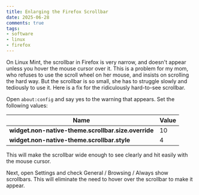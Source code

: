 ```yaml
---
title: Enlarging the Firefox Scrollbar
date: 2025-06-28
comments: true
tags:
- software
- linux
- firefox
---
```


On Linux Mint, the scrollbar in Firefox is very narrow, and doesn't appear unless you hover
the mouse cursor over it.  This is a problem for my mom, who refuses to
use the scroll wheel on her mouse, and insists on scrolling the hard way.  But
the scrollbar is so small, she has to struggle slowly and tediously to
use it.  Here is a fix for the ridiculously hard-to-see scrollbar.
<!--more-->

Open `about:config` and say yes to the warning that appears.  Set
the following values:

| Name | Value  |
|--------|------|
| **widget.non-native-theme.scrollbar.size.override** | 10   |
| **widget.non-native-theme.scrollbar.style** | 4  |

This will make the scrollbar wide enough to see clearly
and hit easily with the mouse cursor.

Next, open Settings and check General / Browsing / Always show scrollbars.
This will eliminate the need to hover over the scrollbar to make
it appear.





